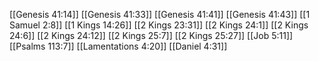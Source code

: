[[Genesis 41:14]]
[[Genesis 41:33]]
[[Genesis 41:41]]
[[Genesis 41:43]]
[[1 Samuel 2:8]]
[[1 Kings 14:26]]
[[2 Kings 23:31]]
[[2 Kings 24:1]]
[[2 Kings 24:6]]
[[2 Kings 24:12]]
[[2 Kings 25:7]]
[[2 Kings 25:27]]
[[Job 5:11]]
[[Psalms 113:7]]
[[Lamentations 4:20]]
[[Daniel 4:31]]
